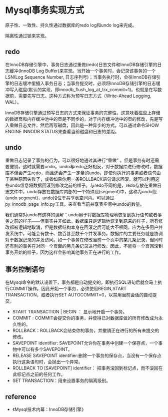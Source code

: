 # Mysql事务实现方式

原子性、一致性、持久性通过数据库的redo log和undo log来完成。

隔离性通过锁来实现。

## redo

在InnoDB存储引擎中，事务日志通过重做\(redo\)日志文件和InnoDB存储引擎的日志缓冲\(InnoDB Log Buffer\)来实现。当开始一个事务时，会记录该事务的一个LSN\(Log Sequence Number, 日志序列号\)；当事务执行时，会往InnoDB存储引擎的日志缓冲里插入事务日志；当事务提交时，必须将InnoDB存储引擎的日志缓冲写入磁盘\(默认的实现，即innodb\_flush\_log\_at\_trx\_commit=1\)。也就是在写数据前，需要先写日志。这种方式称为预写日志方式（Write-Ahead Logging, WAL）。

InnoDB存储引擎通过预写日志的方式来保证事务的完整性。这意味着磁盘上存储的数据页和内存缓冲池中的页是不同步的，对于内存缓冲池中的页的修改，先是写入重做日志文件，然后再写磁盘，因此是一种异步的方式。可以通过命令SHOW ENGINE INNODB STATUS来查看当前磁盘和日志的差距。

## undo

重做日志记录了事务的行为，可以很好地通过其进行“重做” 。但是事务有时还需要撤销，这时就需要undo。undo与redo正好相反，对于数据库进行修改时，数据库不但会产生redo，而且还会产生一定量的undo，即使你执行的事务或者语句由于某种原因失败了，或者如果你用一条ROLLBACK语句请求回滚，就可以利用这些undo信息将数据回滚到修改之前的样子。与redo不同的是，redo存放在重做日志文件中，undo存放在数据库内部的一个特殊段\(segment\)中，这称为undo段\(undo segment\)，undo段位于共享表空间内。可以通过py\_innodb\_page\_info.py工具，来查看当前共享表空间中undo的数量。

我们通常对undo有这样的误解：undo用于将数据库物理地恢复到执行语句或者事务之前的样子——但事实并非如此。数据库只是逻辑地恢复到原来的样子，所有修改都被逻辑地取消，但是数据结构本身在回滚之后可能大不相同，应为在多用户并发系统中，可能会有数十、数百甚至数千个并发事务。数据库的主要任务就是协调对于数据记录的并发访问。如一个事务在修改当前一个页中的某几条记录，但同时还有别的事务在对同一个页面的另几条记录进行修改。因此，不能将一个页回滚到事务开始的样子，因为这样会影响其他事务正在进行的工作。

## 事务控制语句

在Mysql命令的默认设置下，事务都是自动提交的，即执行SQL语句后就会马上执行COMMIT操作。因此开始一个事务，必须使用BEGIN,START TRANSACTION，或者执行SET AUTOCOMMIT=0，以禁用当前会话的自动提交。

* START TRANSACTION \| BEGIN ： 显示地开启一个事务。
* COMMIT : COMMIT会提交你的事务，并使得已对数据库做的所有修改成为永久性的。
* ROLLBACK：ROLLBACK会结束你的事务，并撤销正在进行的所有未提交的修改。
* SAVEPOINT identifier: SAVEPOINT允许你在事务中创建一个保存点，一个事物中可以有多个SAVEPOINT。
* RELEASE SAVEPOINT identifier:删除一个事务的保存点，当没有一个保存点执行这条语句时，会抛出一个异常。
* ROLLBACK TO \[SAVEPOINT\] identifier： 把事务滚回到标记点，而不滚回在此标记点之前的任何工作。
* SET TRANSACTION：用来设置事务的隔离级别。

## reference

* 《Mysql技术内幕：InnoDB存储引擎》

